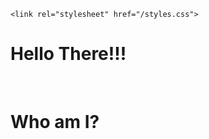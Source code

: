 
<html>

  <head>
  
    <link rel="stylesheet" href="/styles.css">
  </head>

  <body>
    <h1>Hello There!!!</h1>
    <br>
    <h1>Who am I?</h1>
    <p id='greeting>My name is 
      <strong>Andi Kolari</strong>. I am a student at the CUNY College of Staten Island, and a part of the Macaulay Honors Program. I am currently a junior in college, and have only started serious coding since my higher education began.</p>
    
    
  
  
  
  
  
  
  </body>
</html>
